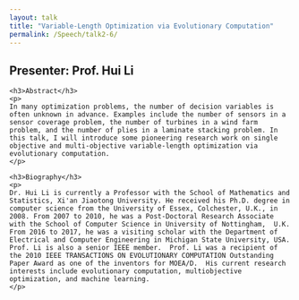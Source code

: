 ```yaml
---
layout: talk
title: "Variable-Length Optimization via Evolutionary Computation"
permalink: /Speech/talk2-6/
---
```


<div class="talk-container">
    <div class="talk-header">
        <h2>Presenter: Prof. Hui Li</h2>
    </div>

    <h3>Abstract</h3>
    <p>
    In many optimization problems, the number of decision variables is often unknown in advance. Examples include the number of sensors in a sensor coverage problem, the number of turbines in a wind farm problem, and the number of plies in a laminate stacking problem. In this talk, I will introduce some pioneering research work on single objective and multi-objective variable-length optimization via evolutionary computation.
    </p>

    <h3>Biography</h3>
    <p>
    Dr. Hui Li is currently a Professor with the School of Mathematics and Statistics, Xi'an Jiaotong University. He received his Ph.D. degree in computer science from the University of Essex, Colchester, U.K., in 2008. From 2007 to 2010, he was a Post-Doctoral Research Associate with the School of Computer Science in University of Nottingham,  U.K. From 2016 to 2017, he was a visiting scholar with the Department of Electrical and Computer Engineering in Michigan State University, USA. Prof. Li is also a senior IEEE member.  Prof. Li was a recipient of the 2010 IEEE TRANSACTIONS ON EVOLUTIONARY COMPUTATION Outstanding Paper Award as one of the inventors for MOEA/D.  His current research interests include evolutionary computation, multiobjective optimization, and machine learning.
    </p>

</div>
